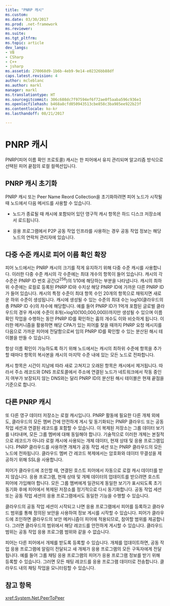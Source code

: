 ```yaml
---
title: "PNRP 캐시"
ms.custom: 
ms.date: 03/30/2017
ms.prod: .net-framework
ms.reviewer: 
ms.suite: 
ms.tgt_pltfrm: 
ms.topic: article
dev_langs:
- VB
- CSharp
- C++
- jsharp
ms.assetid: 270068d9-1b6b-4eb9-9e14-e02326bb88df
caps.latest.revision: 4
author: mcleblanc
ms.author: markl
manager: markl
ms.translationtype: HT
ms.sourcegitcommit: 306c608dc7f97594ef6f72ae0f5aaba596c936e1
ms.openlocfilehash: b468a8cfd050943513cbe858c3ba985ee922b23f
ms.contentlocale: ko-kr
ms.lasthandoff: 08/21/2017

---
```

# <a name="pnrp-caches"></a>PNRP 캐시
PNRP(피어 이름 확인 프로토콜) 캐시는 한 피어에서 유지 관리되며 알고리즘 방식으로 선택된 피어 끝점의 로컬 컬렉션입니다.  
  
## <a name="pnrp-cache-initialization"></a>PNRP 캐시 초기화  
 PNRP 캐시 또는 Peer Name Reord Collection을 초기화하려면 피어 노드가 시작될 때 노드에서 다음 메서드를 사용할 수 있습니다.  
  
-   노드가 종료될 때 캐시에 포함되어 있던 영구적 캐시 항목은 하드 디스크 저장소에서 로드됩니다.  
  
-   응용 프로그램에서 P2P 공동 작업 인프라를 사용하는 경우 공동 작업 정보는 해당 노드의 연락처 관리자에 있습니다.  
  
## <a name="scaling-peer-name-resolution-with-a-multi-level-cache"></a>다중 수준 캐시로 피어 이름 확인 확장  
 피어 노드에서는 PNRP 캐시의 크기를 작게 유지하기 위해 다중 수준 캐시를 사용합니다. 이러한 다중 수준 캐시의 각 수준에는 최대 개수의 항목이 들어 있습니다. 캐시의 각 수준은 PNRP ID 번호 공간(2<sup>256</sup>)의 1/10에 해당하는 부분을 나타냅니다. 캐시의 최하위 수준에는 로컬로 등록된 PNRP ID와 수치상 해당 PNRP ID에 가까운 다른 PNRP ID가 들어 있습니다. 캐시의 특정 수준이 최대 항목 수인 20개의 항목으로 채워지면 새로운 하위 수준이 생성됩니다. 캐시에 생성될 수 있는 수준의 최대 수는 log10(클라우드의 총 PNRP ID 수)의 차수에 해당합니다. 예를 들어 PNRP ID가 1억개 포함된 글로벌 클라우드의 경우 캐시에 수준이 8개(=log10(100,000,000))까지만 생성될 수 있으며 이름 확인 작업을 수행하는 동안 PNRP ID를 확인하는 홉의 개수도 이와 비슷하게 됩니다. 이러한 메커니즘을 활용하면 해당 CPA가 있는 피어를 찾을 때까지 PNRP 요청 메시지를 다음으로 가까운 피어에 전달함으로써 임의 PNRP ID를 확인할 수 있는 분산된 해시 테이블을 만들 수 있습니다.  
  
 항상 이름 확인이 가능하도록 하기 위해 노드에서는 캐시의 최하위 수준에 항목을 추가할 때마다 항목의 복사본을 캐시의 마지막 수준 내에 있는 모든 노드로 전파합니다.  
  
 캐시 항목은 시간이 지남에 따라 새로 고쳐지고 오래된 항목은 캐시에서 제거됩니다. 따라서 주소 레코드와 DNS 프로토콜에서 주소에 연결된 노드가 네트워크에서 작동 중인지 여부가 보장되지 않는 DNS와는 달리 PNRP ID의 분산된 해시 테이블은 현재 끝점을 기준으로 합니다.  
  
## <a name="other-pnrp-caches"></a>다른 PNRP 캐시  
 또 다른 영구 데이터 저장소는 로컬 캐시입니다.  PNRP 활동에 필요한 다른 개체 외에도, 클라우드의 모든 멤버 간에 안전하게 게시 및 동기화되는 PNRP 클라우드 또는 공동 작업 세션과 연결된 레코드를 포함할 수 있습니다. 이 복제된 저장소는 그룹 데이터 보기를 나타내며, 모든 그룹 멤버에 대해 동일해야 합니다. 기술적으로 이러한 개체는 본질적으로 레코드가 아니라 로컬 캐시에 사용되는 개체 데이터, 현재 상태 및 응용 프로그램입니다. PNRP 클라우드를 사용하면 개체가 공동 작업 세션 또는 PNRP 클라우드의 모든 노드에 전파됩니다.  클라우드 멤버 간 레코드 복제에서는 암호화와 데이터 무결성을 제공하기 위해 SSL을 사용합니다.  
  
 피어가 클라우드에 조인할 때, 연결된 호스트 피어에서 자동으로 로컬 캐시 데이터를 받지 않습니다. 응용 프로그램, 현재 상태 및 개체 데이터의 업데이트를 받으려면 호스트 피어에 가입해야 합니다. 모든 그룹 멤버에게 일관되게 동일한 보기가 표시되도록 초기 동기화 후에 피어에서 복제된 저장소를 정기적으로 다시 동기화합니다.  공동 작업 세션 또는 공동 작업 세션의 응용 프로그램에서도 동일한 기능을 수행할 수 있습니다.  
  
 클라우드의 공동 작업 세션이 시작되고 나면 응용 프로그램에서 피어를 등록하고 클라우드 범위를 통해 정의된 보안을 사용하여 정보 게시를 시작할 수 있습니다. 피어가 클라우드에 조인하면 클라우드의 보안 메커니즘이 피어에 적용되므로, 참여할 범위를 제공합니다.  그러면 클라우드의 범위에서 해당 레코드를 안전하게 게시할 수 있습니다. 클라우드 범위는 공동 작업 응용 프로그램 범위와 같을 수 없습니다.  
  
 피어는 다른 피어에서 개체를 받도록 등록할 수 있습니다. 개체를 업데이트하면, 공동 작업 응용 프로그램에 알림이 전달되고 새 개체가 응용 프로그램의 모든 구독자에게 전달됩니다. 예를 들어 그룹 채팅 응용 프로그램의 피어가 응용 프로그램 정보를 받기 위해 등록할 수 있습니다. 그러면 모든 채팅 레코드를 응용 프로그램 데이터로 전송합니다.  클라우드 내의 채팅 작업을 모니터링할 수 있습니다.  
  
## <a name="see-also"></a>참고 항목  
 <xref:System.Net.PeerToPeer>

